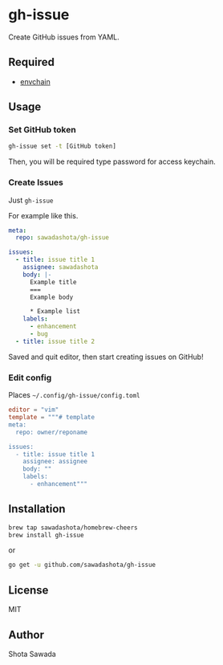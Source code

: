 gh-issue
===

Create GitHub issues from YAML.

Required
---

* [envchain](https://github.com/sorah/envchain)

Usage
---

### Set GitHub token

```bash
gh-issue set -t [GitHub token]
```

Then, you will be required type password for access keychain.

### Create Issues

Just `gh-issue`

For example like this.

```yml
meta:
  repo: sawadashota/gh-issue

issues:
  - title: issue title 1
    assignee: sawadashota
    body: |-
      Example title
      ===
      Example body

      * Example list
    labels:
      - enhancement
      - bug
  - title: issue title 2
```

Saved and quit editor, then start creating issues on GitHub!

### Edit config

Places `~/.config/gh-issue/config.toml`

```toml
editor = "vim"
template = """# template
meta:
  repo: owner/reponame

issues:
  - title: issue title 1
    assignee: assignee
    body: ""
    labels:
      - enhancement"""
```

Installation
---

```bash
brew tap sawadashota/homebrew-cheers
brew install gh-issue
```

or

```bash
go get -u github.com/sawadashota/gh-issue
```

License
---

MIT

Author
---

Shota Sawada
